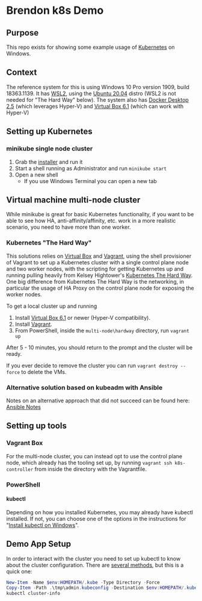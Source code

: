 # Brendon k8s Demo

## Purpose

This repo exists for showing some example usage of [Kubernetes](https://kubernetes.io/) on Windows.

## Context

The reference system for this is using Windows 10 Pro version 1909, build 18363.1139. It has [WSL2](https://docs.microsoft.com/en-us/windows/wsl/install-win10), using the [Ubuntu 20.04](https://www.microsoft.com/store/productId/9N6SVWS3RX71) distro (WSL2 is not needed for "The Hard Way" below). The system also has [Docker Desktop 2.5](https://hub.docker.com/editions/community/docker-ce-desktop-windows) (which leverages Hyper-V) and [Virtual Box 6.1](https://www.virtualbox.org/wiki/Downloads) (which can work with Hyper-V)

## Setting up Kubernetes

### minikube single node cluster

1. Grab the [installer](https://storage.googleapis.com/minikube/releases/latest/minikube-installer.exe) and run it
2. Start a shell running as Administrator and run `minikube start`
3. Open a new shell
    - If you use Windows Terminal you can open a new tab

## Virtual machine multi-node cluster

While minikube is great for basic Kubernetes functionality, if you want to be able to see how HA, anti-affinity/affinity, etc. work in a more realistic scenario, you need to have more than one worker.

### Kubernetes "The Hard Way"

This solutions relies on [Virtual Box](https://www.virtualbox.org/) and [Vagrant](https://www.vagrantup.com/), using the shell provisioner of Vagrant to set up a Kubernetes cluster with a single control plane node and two worker nodes, with the scripting for getting Kubernetes up and running pulling heavily from Kelsey Hightower's [Kubernetes The Hard Way](https://github.com/kelseyhightower/kubernetes-the-hard-way). One big difference from Kubernetes The Hard Way is the networking, in particular the usage of HA Proxy on the control plane node for exposing the worker nodes.

To get a local cluster up and running

1. Install [Virtual Box 6.1](https://www.virtualbox.org/wiki/Downloads) or newer (Hyper-V compatibility).
2. Install [Vagrant](https://www.vagrantup.com/downloads).
3. From PowerShell, inside the `multi-node\hardway` directory, run `vagrant up`

After 5 - 10 minutes, you should return to the prompt and the cluster will be ready.

If you ever decide to remove the cluster you can run `vagrant destroy --force` to delete the VMs.

### Alternative solution based on kubeadm with Ansible

Notes on an alternative approach that did not succeed can be found here: [Ansible Notes](./docs/ansible-notes.md)

## Setting up tools

### Vagrant Box

For the multi-node cluster, you can instead opt to use the control plane node, which already has the tooling set up, by running `vagrant ssh k8s-controller` from inside the directory with the Vagrantfile.

### PowerShell

#### kubectl

Depending on how you installed Kubernetes, you may already have kubectl installed. If not, you can choose one of the options in the instructions for "[Install kubectl on Windows](https://kubernetes.io/docs/tasks/tools/install-kubectl/#install-kubectl-on-windows)".

## Demo App Setup

In order to interact with the cluster you need to set up kubectl to know about the cluster configuration. There are [several methods](https://kubernetes.io/docs/concepts/configuration/organize-cluster-access-kubeconfig/), but this is a quick one:

```powershell
New-Item -Name $env:HOMEPATH/.kube -Type Directory -Force
Copy-Item -Path .\tmp\admin.kubeconfig -Destination $env:HOMEPATH/.kube/config -Force
kubectl cluster-info
```
